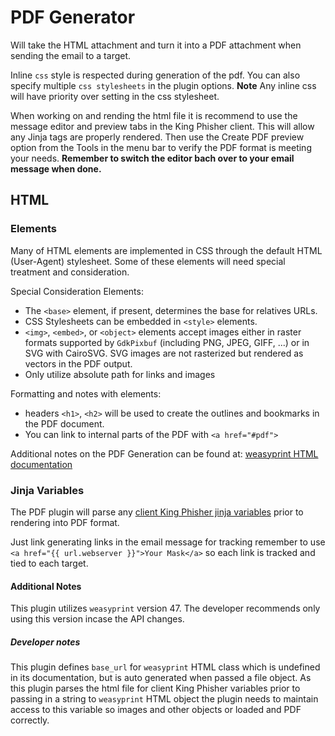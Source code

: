 # PDF Generator
Will take the HTML attachment and turn it into a PDF attachment when sending
the email to a target.

Inline `css` style is respected during generation of the pdf.
You can also specify multiple `css stylesheets` in the plugin options.
**Note** Any inline css will have priority over setting in the css stylesheet.

When working on and rending the html file it is recommend to use the message
editor and preview tabs in the King Phisher client. This will allow any
Jinja tags are properly rendered. Then use the Create PDF preview option from the
Tools in the menu bar to verify the PDF format is meeting your needs.
**Remember to switch the editor bach over to your email message when done.**

## HTML

### Elements
Many of HTML elements are implemented in CSS through the default HTML (User-Agent)
stylesheet. Some of these elements will need special treatment and consideration.

Special Consideration Elements:
* The `<base>` element, if present, determines the base for relatives URLs.
* CSS Stylesheets can be embedded in `<style>` elements.
* `<img>`, `<embed>`, or `<object>` elements accept images either in raster formats
  supported by `GdkPixbuf` (including PNG, JPEG, GIFF, ...) or in SVG with CairoSVG.
  SVG images are not rasterized but rendered as vectors in the PDF output.
* Only utilize absolute path for links and images

Formatting and notes with elements:
* headers `<h1>`, `<h2>` will be used to create the outlines and bookmarks in the PDF document.
* You can link to internal parts of the PDF with `<a href="#pdf">`

Additional notes on the PDF Generation can be found at:
[weasyprint HTML documentation](https://weasyprint.readthedocs.io/en/latest/features.html)

### Jinja Variables
The PDF plugin will parse any
[client King Phisher jinja variables](https://github.com/securestate/king-phisher/wiki/Templates#message-templates)
prior to rendering into PDF format.

Just link generating links in the email message for tracking remember to 
use `<a href="{{ url.webserver }}">Your Mask</a>` so each link is tracked and tied to each target.

#### Additional Notes
This plugin utilizes `weasyprint` version 47. The developer recommends only using this version
incase the API changes. 

##### Developer notes
This plugin defines `base_url` for `weasyprint` HTML class which is undefined in its documentation,
but is auto generated when passed a file object. As this plugin parses the html file for client
King Phisher variables prior to passing in a string to `weasyprint` HTML object the plugin
needs to maintain access to this variable so images and other objects or loaded and PDF correctly.

